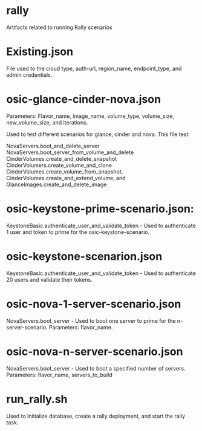 # rally
Artifacts related to running Rally scenarios

# Existing.json 
File used to the cloud type, auth-url, region_name, endpoint_type, and admin credentials.

# osic-glance-cinder-nova.json
Parameters: Flavor_name, image_name, volume_type, volume_size, new_volume_size, and iterations.

Used to test different scenarios for glance, cinder and nova. This file test:

NovaServers.boot_and_delete_server
NovaServers.boot_server_from_volume_and_delete
CinderVolumes.create_and_delete_snapshot
CinderVolumers.create_volume_and_clone
CinderVolumes.create_volume_from_snapshot,
CinderVolumes.create_and_extend_volume, and
GlanceImages.create_and_delete_image

# osic-keystone-prime-scenario.json:
KeystoneBasic.authenticate_user_and_validate_token - Used to authenticate 1 user and token to prime for the osic-keystone-scenario.

# osic-keystone-scenarion.json
KeystoneBasic.authenticate_user_and_validate_token - Used to authenticate 20 users and validate their tokens.

# osic-nova-1-server-scenario.json
NovaServers.boot_server - Used to boot one server to prime for the n-server-scenario. 
Parameters: flavor_name.

# osic-nova-n-server-scenario.json
NovaServers.boot_server - Used to boot a specified number of servers.
Parameters: flavor_name, servers_to_build

# run_rally.sh
Used to Initialize database, create a rally deployment, and start the rally task.
